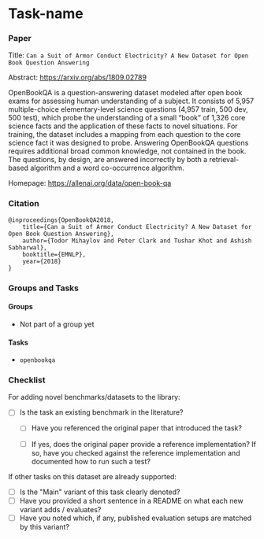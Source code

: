 # Task-name

### Paper

Title: `Can a Suit of Armor Conduct Electricity? A New Dataset for Open Book Question Answering`

Abstract: https://arxiv.org/abs/1809.02789

OpenBookQA is a question-answering dataset modeled after open book exams for
assessing human understanding of a subject. It consists of 5,957 multiple-choice
elementary-level science questions (4,957 train, 500 dev, 500 test), which probe
the understanding of a small “book” of 1,326 core science facts and the application
of these facts to novel situations. For training, the dataset includes a mapping
from each question to the core science fact it was designed to probe. Answering
OpenBookQA questions requires additional broad common knowledge, not contained
in the book. The questions, by design, are answered incorrectly by both a retrieval-
based algorithm and a word co-occurrence algorithm.

Homepage: https://allenai.org/data/open-book-qa


### Citation

```
@inproceedings{OpenBookQA2018,
    title={Can a Suit of Armor Conduct Electricity? A New Dataset for Open Book Question Answering},
    author={Todor Mihaylov and Peter Clark and Tushar Khot and Ashish Sabharwal},
    booktitle={EMNLP},
    year={2018}
}
```

### Groups and Tasks

#### Groups

* Not part of a group yet

#### Tasks

* `openbookqa`

### Checklist

For adding novel benchmarks/datasets to the library:
* [ ] Is the task an existing benchmark in the literature?
  * [ ] Have you referenced the original paper that introduced the task?
  * [ ] If yes, does the original paper provide a reference implementation? If so, have you checked against the reference implementation and documented how to run such a test?


If other tasks on this dataset are already supported:
* [ ] Is the "Main" variant of this task clearly denoted?
* [ ] Have you provided a short sentence in a README on what each new variant adds / evaluates?
* [ ] Have you noted which, if any, published evaluation setups are matched by this variant?
